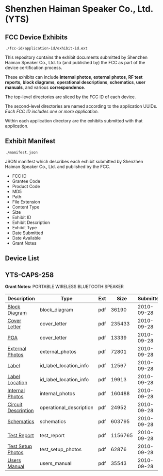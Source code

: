 # Shenzhen Haiman Speaker Co., Ltd. (YTS)
## FCC Device Exhibits

```
./fcc-id/application-id/exhibit-id.ext
```

This repository contains the exhibit documents submitted by Shenzhen Haiman Speaker Co., Ltd. to (and published by) the FCC as part of the device certification process.

These exhibits can include **internal photos**, **external photos**, **RF test reports**, **block diagrams**, **operational descriptions**, **schematics**, **user manuals**, and various **correspondence**.

The top-level directories are sliced by the FCC ID of each device.

The second-level directories are named according to the application UUIDs. *Each FCC ID includes one or more application.*

Within each application directory are the exhibits submitted with that application. 

## Exhibit Manifest

```
./manifest.json
```

JSON manifest which describes each exhibit submitted by Shenzhen Haiman Speaker Co., Ltd. and published by the FCC.

- FCC ID
- Grantee Code
- Product Code
- MD5
- Path
- File Extension
- Content Type
- Size
- Exhibit ID
- Exhibit Description
- Exhibit Type
- Date Submitted
- Date Available
- Grant Notes

## Device List
## YTS-CAPS-258
**Grant Notes:** PORTABLE WIRELESS BLUETOOTH SPEAKER

| Description | Type | Ext | Size | Submitted | Available |
| ----------- | ---- | --- | ---- | --------- | --------- |
| [Block Diagram](YTS-CAPS-258/6f8c35690a831de7e8c06d7a5e7c859b/1350210.pdf) | block_diagram | pdf | 36190 | 2010-09-28 | 2010-09-28 |
| [Cover Letter](YTS-CAPS-258/6f8c35690a831de7e8c06d7a5e7c859b/1350212.pdf) | cover_letter | pdf | 235433 | 2010-09-28 | 2010-09-28 |
| [POA](YTS-CAPS-258/6f8c35690a831de7e8c06d7a5e7c859b/1350217.pdf) | cover_letter | pdf | 13339 | 2010-09-28 | 2010-09-28 |
| [External Photos](YTS-CAPS-258/6f8c35690a831de7e8c06d7a5e7c859b/1350213.pdf) | external_photos | pdf | 72801 | 2010-09-28 | 2010-09-28 |
| [Label](YTS-CAPS-258/6f8c35690a831de7e8c06d7a5e7c859b/1350214.pdf) | id_label_location_info | pdf | 12567 | 2010-09-28 | 2010-09-28 |
| [Label Location](YTS-CAPS-258/6f8c35690a831de7e8c06d7a5e7c859b/1350215.pdf) | id_label_location_info | pdf | 19913 | 2010-09-28 | 2010-09-28 |
| [Internal Photos](YTS-CAPS-258/6f8c35690a831de7e8c06d7a5e7c859b/1350216.pdf) | internal_photos | pdf | 160488 | 2010-09-28 | 2010-09-28 |
| [Circuit Description](YTS-CAPS-258/6f8c35690a831de7e8c06d7a5e7c859b/1350211.pdf) | operational_description | pdf | 24952 | 2010-09-28 | 2010-09-28 |
| [Schematics](YTS-CAPS-258/6f8c35690a831de7e8c06d7a5e7c859b/1350218.pdf) | schematics | pdf | 603795 | 2010-09-28 | 2010-09-28 |
| [Test Report](YTS-CAPS-258/6f8c35690a831de7e8c06d7a5e7c859b/1350219.pdf) | test_report | pdf | 1156765 | 2010-09-28 | 2010-09-28 |
| [Test Setup Photos](YTS-CAPS-258/6f8c35690a831de7e8c06d7a5e7c859b/1350220.pdf) | test_setup_photos | pdf | 62876 | 2010-09-28 | 2010-09-28 |
| [Users Manual](YTS-CAPS-258/6f8c35690a831de7e8c06d7a5e7c859b/1350221.pdf) | users_manual | pdf | 35543 | 2010-09-28 | 2010-09-28 |
